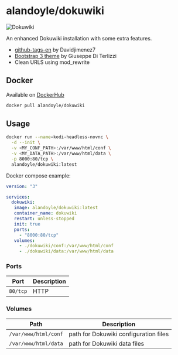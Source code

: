 # alandoyle/dokuwiki

![Dokuwiki](https://www.dokuwiki.org/lib/tpl/dokuwiki/images/logo.png)

An enhanced Dokuwiki installation with some extra features.

+ [github-tags-en](https://github.com/davidjimenez75/dokuwiki-smileys-local) by Davidjimenez7
+ [Bootstrap 3 theme](https://github.com/giterlizzi/dokuwiki-template-bootstrap3) by Giuseppe Di Terlizzi
+ Clean URLS using mod_rewrite

## Docker 

Available on [DockerHub](https://hub.docker.com/r/alandoyle/dokuwiki)
```bash
docker pull alandoyle/dokuwiki
```

## Usage

```bash
docker run --name=kodi-headless-novnc \
  -d --init \
  -v <MY_CONF_PATH>:/var/www/html/conf \
  -v <MY_DATA_PATH>:/var/www/html/data \
  -p 8000:80/tcp \
  alandoyle/dokuwiki:latest
```

Docker compose example:

```yaml
version: "3"

services:
  dokuwiki:
   image: alandoyle/dokuwiki:latest
   container_name: dokuwiki
   restart: unless-stopped
   init: true
   ports:
     - "8000:80/tcp"
   volumes:
     - ./dokuwiki/conf:/var/www/html/conf
     - ./dokuwiki/data:/var/www/html/data
```

### Ports

| Port     | Description           |
|----------|-----------------------|
| `80/tcp` | HTTP                  |

### Volumes

| Path    | Description                           |
|---------|---------------------------------------|
| `/var/www/html/conf` | path for Dokuwiki configuration files |
| `/var/www/html/data` | path for Dokuwiki data files          |
